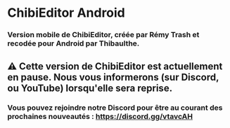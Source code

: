# ChibiEditor Android

### Version mobile de ChibiEditor, créée par Rémy Trash et recodée pour Android par Thibaulthe.


## ⚠️ Cette version de ChibiEditor est actuellement en pause. Nous vous informerons (sur Discord, ou YouTube) lorsqu'elle sera reprise.
### Vous pouvez rejoindre notre Discord pour être au courant des prochaines nouveautés : https://discord.gg/vtavcAH
